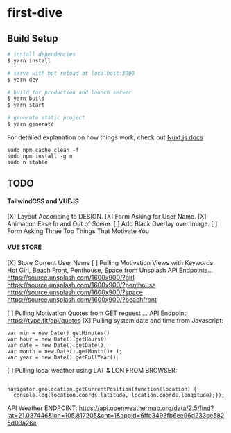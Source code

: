 # first-dive

## Build Setup

```bash
# install dependencies
$ yarn install

# serve with hot reload at localhost:3000
$ yarn dev

# build for production and launch server
$ yarn build
$ yarn start

# generate static project
$ yarn generate
```

For detailed explanation on how things work, check out [Nuxt.js docs](https://nuxtjs.org)

```
sudo npm cache clean -f
sudo npm install -g n
sudo n stable
```

## TODO
#### TailwindCSS and VUEJS
[X] Layout Accoriding to DESIGN.
[X] Form Asking for User Name.
[X] Animation Ease In and Out of Scene.
[ ] Add Black Overlay over Image.
[ ] Form Asking Three Top Things That Motivate You

#### VUE STORE 
[X] Store Current User Name 
[ ] Pulling Motivation Views with Keywords: Hot Girl, Beach Front, Penthouse, Space from Unsplash
API Endpoints...
https://source.unsplash.com/1600x900/?girl
https://source.unsplash.com/1600x900/?penthouse
https://source.unsplash.com/1600x900/?space
https://source.unsplash.com/1600x900/?beachfront

[ ] Pulling Motivation Quotes from GET request ...  API Endpoint: https://type.fit/api/quotes
[X] Pulling system date and time from Javascript: 
``` 
var min = new Date().getMinutes()
var hour = new Date().getHours()
var date = new Date().getDate();
var month = new Date().getMonth()+ 1;
var year = new Date().getFullYear();
```

[ ] Pulling local weather using LAT & LON FROM BROWSER: 
```

navigator.geolocation.getCurrentPosition(function(location) {
  console.log(location.coords.latitude, location.coords.longitude);});
```

API Weather ENDPOINT: 
https://api.openweathermap.org/data/2.5/find?lat=21.037446&lon=105.817205&cnt=1&appid=6ffc3493fb6ee96d233ce5825d03a26e
